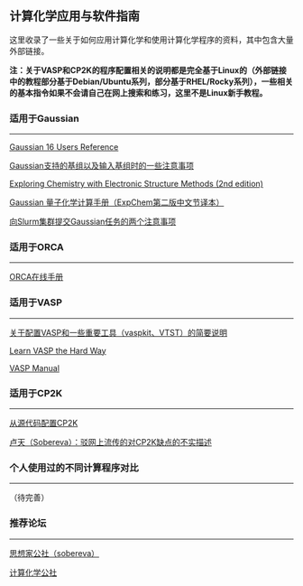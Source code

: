 ## 计算化学应用与软件指南



这里收录了一些关于如何应用计算化学和使用计算化学程序的资料，其中包含大量外部链接。

**注：关于VASP和CP2K的程序配置相关的说明都是完全基于Linux的（外部链接中的教程部分基于Debian/Ubuntu系列，部分基于RHEL/Rocky系列），一些相关的基本指令如果不会请自己在网上搜索和练习，这里不是Linux新手教程。**

### 适用于Gaussian

___

[Gaussian 16 Users Reference](https://gaussian.com/man/)

[Gaussian支持的基组以及输入基组时的一些注意事项](http://gaussian.com/basissets/)

[Exploring Chemistry with Electronic Structure Methods (2nd edition)](/applications/Gaussian/ExpChem_2e.pdf)

[Gaussian 量子化学计算手册（ExpChem第二版中文节译本）](/applications/Gaussian/ExpChem_2e_Chinese_partly.pdf)

[向Slurm集群提交Gaussian任务的两个注意事项](/applications/Gaussian/slurm/)

### 适用于ORCA

___

[ORCA在线手册](https://www.faccts.de/docs/orca/6.1/manual/index.html)

### 适用于VASP

___

[关于配置VASP和一些重要工具（vaspkit、VTST）的简要说明](/applications/VASP/installation_with_extra_tools/)

[Learn VASP the Hard Way](https://www.bigbrosci.com/)

[VASP Manual](https://www.vasp.at/wiki/index.php/The_VASP_Manual)

### 适用于CP2K

___

[从源代码配置CP2K](/applications/CP2K/installation/)

[卢天（Sobereva）：驳网上流传的对CP2K缺点的不实描述](http://sobereva.com/729)

### 个人使用过的不同计算程序对比

___

（待完善）

### 推荐论坛

___

[思想家公社（sobereva）](http://sobereva.com/)

[计算化学公社](http://bbs.keinsci.com/forum.php)
